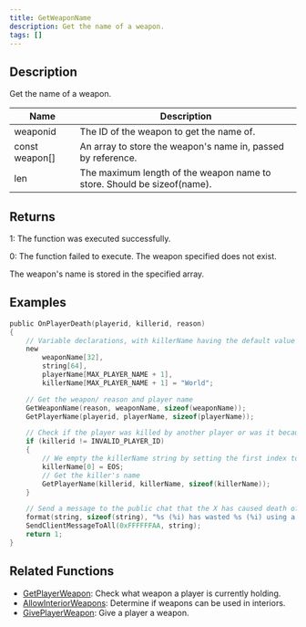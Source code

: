 ```yaml
---
title: GetWeaponName
description: Get the name of a weapon.
tags: []
---
```


## Description

Get the name of a weapon.

| Name           | Description                                                             |
| -------------- | ----------------------------------------------------------------------- |
| weaponid       | The ID of the weapon to get the name of.                                |
| const weapon[] | An array to store the weapon's name in, passed by reference.            |
| len            | The maximum length of the weapon name to store. Should be sizeof(name). |

## Returns

1: The function was executed successfully.

0: The function failed to execute. The weapon specified does not exist.

The weapon's name is stored in the specified array.

## Examples

```c
public OnPlayerDeath(playerid, killerid, reason)
{
    // Variable declarations, with killerName having the default value of "World".
    new
        weaponName[32],
        string[64],
        playerName[MAX_PLAYER_NAME + 1],
        killerName[MAX_PLAYER_NAME + 1] = "World";

    // Get the weapon/ reason and player name
    GetWeaponName(reason, weaponName, sizeof(weaponName));
    GetPlayerName(playerid, playerName, sizeof(playerName));

    // Check if the player was killed by another player or was it because of environment
    if (killerid != INVALID_PLAYER_ID)
    {
        // We empty the killerName string by setting the first index to EOS (End of String)
        killerName[0] = EOS;
        // Get the killer's name
        GetPlayerName(killerid, killerName, sizeof(killerName));
    }

    // Send a message to the public chat that the X has caused death of Y with Z as the reason
    format(string, sizeof(string), "%s (%i) has wasted %s (%i) using a %s.", killerName, killerid, playerName, playerid, weaponName);
    SendClientMessageToAll(0xFFFFFFAA, string);
    return 1;
}
```

## Related Functions

- [GetPlayerWeapon](GetPlayerWeapon): Check what weapon a player is currently holding.
- [AllowInteriorWeapons](AllowInteriorWeapons): Determine if weapons can be used in interiors.
- [GivePlayerWeapon](GivePlayerWeapon): Give a player a weapon.
